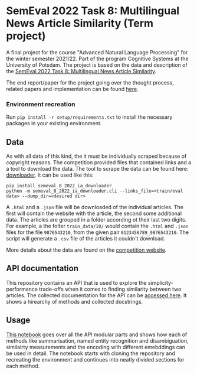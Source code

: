 # SemEval 2022 Task 8: Multilingual News Article Similarity (Term project)
A final project for the course "Advanced Natural Language Processing" for the winter semester 2021/22. Part of the program Cognitive Systems at the University of Potsdam. The project is based on the data and description of the [SemEval 2022 Task 8: Multilingual News Article Similarity](https://competitions.codalab.org/competitions/33835#learn_the_details-overview). 

The end report/paper for the project going over the thought process, related papers and implementation can be found [here](Final_project_ANLP_Atanasoska.pdf).

### Environment recreation 

Run ```pip install -r setup/requirements.txt``` to install the necessary packages in your existing environment.

## Data

As with all data of this kind, the it must be individually scraped because of copyright reasons. The competition provided files that contained links and a a tool to download the data. The tool to scrape the data can be found here: [downloader](https://github.com/euagendas/semeval_8_2022_ia_downloader). It can be used like this: 

```
pip install semeval_8_2022_ia_downloader
python -m semeval_8_2022_ia_downloader.cli --links_file=<train/eval data> --dump_dir=<desired dir>
```

A `.html` and a `.json` file will be downloaded of the individual articles. The first will contain the website with the article, the second some additional data. The articles are grouped in a folder according ot their last two digits. For example, a the folter `train_data/10/` would contain the `.html` and `.json` files for the file `9876543210`, from the given pair `0123456789_9876543210`. The script will generate a `.csv` file of the articles it couldn't download. 

More details about the data are found on the [competition website](https://competitions.codalab.org/competitions/33835#learn_the_details-timetable). 

## API documentation

This repository contains an API that is used to explore the simplicity-performance trade-offs when it comes to finding similarity between two articles. The collected documentation for the API can be [accessed here](https://tamaraatanasoska.github.io/SemEval-2022-Task-8-Multilingual-News-Article-Similarity/). It shows a hirearchy of methods and collected docstrings.

## Usage

[This notebook](https://colab.research.google.com/drive/1k-2Pq858ADX6-A1j1oWpCIRPHs3zmj9K?usp=sharing) goes over all the API modular parts and shows how each of methods like summarisation, named entity recognition and disambiguation, similairty measurements and the encoding with different emebddings can be used in detail. The notebook starts with cloning the repository and recreating the environment and continues into neatly divided sections for each method. 
